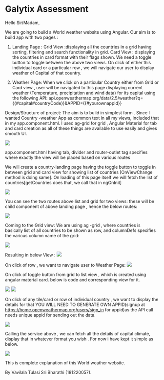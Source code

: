 # Galytix Assessment

Hello Sir/Madam,

We are going to build a World weather website using Angular. Our aim is to build app with two pages :
1. Landing Page :
Grid View :displaying all the countries in a grid having sorting, filtering and search functionality in grid.
Card View : displaying the countries in card format with their flags shown.
We need a toggle button to toggle between the above two views. On click of either this individual card or a particular row , we will navigate our user to display weather of Capital of that country.

2. Weather Page:
When we click on a particular Country either from Grid or Card view , user will be navigated to this page displaying current weather (Temperature, precipitation and wind
data) for its capital using the following API:
api.openweathermap.org/data/2.5/weather?q={{#capital#countryCode}}&amp;APPID={{#yourownappId}}

Design/Structure of project:
The aim is to build in simplest form . Since I wanted Country -weather App as common text in all my views, included that in my app.component.html. I used ag-grid for grid , Angular Material for tab and card creation as all of these things are available to use easily and gives smooth UI.

<img src="https://miro.medium.com/max/591/1*a7DIeq6o1-mA9B-3_lqfMw.png">

app.component.html having tab, divider and router-outlet tag specifies where exactly the view will be placed based on various routes


We will create a country-landing page having the toggle button to toggle in between grid and card view for showing list of countries [OnViewChange method is doing same]. On loading of this page itself we will fetch the list of countries[getCountries does that, we call that in ngOnInit]

<img src="https://miro.medium.com/max/664/1*ScM8Pt8HvyMKNkzl4QKI2g.png">

You can see the two routes above list and grid for two views:
these will be child component of above landing page , hence the below routes:

<img src="https://miro.medium.com/max/815/1*spKmDTqcvot6upZl-Nu4GQ.png">

Coming to the Grid view: We are using ag -grid , where countries is basically list of all countries to be shown as row, and columnDefs specifies the various column name of the grid:

<img src="https://miro.medium.com/max/489/1*-e_HsYQ9k5iBWBrV40fm9w.png">

Resulting in below View :
<img src="https://miro.medium.com/max/875/1*doQ4t6ySrigQQ0B4gWzNZw.png">

On click of row , we want to navigate user to Weather Page:
<img src="https://miro.medium.com/max/763/1*paf1syHXdwgD9A1sTr9pvg.png">

On click of toggle button from grid to list view , which is created using angular material card. below is code and corresponding view for it.

<img src="https://miro.medium.com/max/618/1*GVyRrEHLM0vQq-UAFUEJuw.png">

<img src="https://miro.medium.com/max/875/1*Ieljhq6JMRjsuWvagfzKkg.png">

On click of any tile/card or row of individual country , we want to display the details for that YOU WILL NEED TO GENERATE OWN APPID(signup at https://home.openweathermap.org/users/sign_in for appid)as the API call needs unique appid for sending out the data.

<img src="https://miro.medium.com/max/875/1*XM3RRttrKBDurWbjXZgD-A.png">

Calling the service above , we can fetch all the details of capital climate, display that in whatever format you wish . For now i have kept it simple as below.

<img src="https://miro.medium.com/max/875/1*_UU2FBF3yicHRic-azxgqw.png">

This is complete explanation of this World weather website.

By Vavilala Tulasi Sri Bharathi (181220057).



